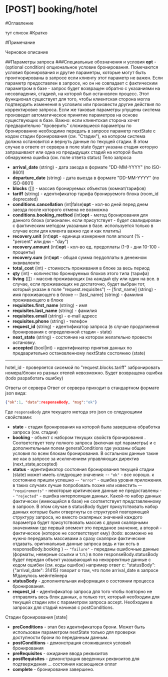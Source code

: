 [POST] booking/hotel
=======
#Оглавление

тут список
#Кратко

#Примечание

Черновое описание

##Параметры запроса
###Специальные обозначения и условия
 **opt** - (optional condition) опциональное условие бронирования. Помечаются условия бронирования и другие параметры, которые могут быть проигнорированы в запросе если клиенту этот параметр не важен. Если параметр прeдоставлен в запросе, но он не совпадает с фактическим параметром в базе - запрос будет возвращен обратно с указаниями на несовпадения, стадией, на которой был остановлен процесс. Этот функционал существует для того, чтобы клиентская сторона могла подтвердить изменения в условиях или произвести другие действия по корректировке запроса. Если же таковые параметры упущены система произведет автоматическое принятие параметров на основе существующих в базе.
Важно:  если клиентская сторона хочет предварительно "проверить" сложившиеся параметры по бронированию необходимо передать в запросе параметр nextState с кодом стадии бронирования (см. "Стадии"), на котором система должна остановится и вернуть данные по текущей стадии. В этом случае в ответе от сервера в поле state будет указана стадия которую запрашивают или одна из предыдущих стадий на которой была обнаружена ошибка (см. поле ответа status)
Тело запроса
 - **arrival_date** (string) - дата заезда в формате "DD-MM-YYYY" (по ISO-8601)
 - **departure_date** (string) - дата выезда в формате "DD-MM-YYYY" (по ISO-8601)
 - **blocks** ([]) - массив бронируемых объектов (комнат/тарифов)
 - **tariff** (string) - идентификатор тарифа бронируемого блока (room_id deprecated)
 - **conditions.cancellation** (int|false)**opt** - кол-во дней перед днем заезда после которого отмена не возможна
 - **conditions.booking_method** (int)**opt** - метод бронирования для данного блока (опионален. если присутствует - будет свалидирован с фактическим методом указаным в базе. используется только в случае если для клиента важно где и как платить)
 - **recovery.unit** (int)**opt** -  единица измерения  поля amount (% - "percent" или дни - "day")
 - **recovery.amount** (int)**opt** - кол-во ед. предоплаты (1-9 - дни 10-100 - проценты)
 - **recovery.sum** (int)**opt** - общая сумма пердоплаты в денежном эквиваленте
 - **total_cost** (int) - стоимость проживания в блоке за весь период
 - **qty** (int) - количество бронируемых блоков этого типа (тарифа)
 - **living** ([]) - массив проживающих (на каждый qty или один на все. в случае, если проживающих не достаточно, будет выбран тот, который указан в поле "request.requisites")
 -- [first_name] (string) - имя проживающего в блоке
 -- [last_name] (string) - фамилия проживающего в блоке
 - **requisites.first_name** (string) - имя
 - **requisites.last_name** (string) - фамилия
 - **requisites.email** (string) - e-mail адресс
 - **requisites.phone** (string) - телефон
 - **request_id** (string) - идентификатор запроса (в случае продолжения бронирования с определенной стадии - state)
 - **next_state** (string) - состояние на котором желательно провести остановку.
 - **accepted** (bool|int) - идентификатор приятия данных по предварительно остановленному nextState состоянию (state)

______________________________________________________

hotel_id - проверяется сисемой по "request.blocks.tariff" забронировать номера/блоки из разных отелей невозможно. Будет возвращена ошибка (todo разработать ошибку) 

Ответы от сервера
Ответ от сервера приходит в стандартном формате json вида:
 ```json
 {"ok":1, "data":responseBody, "msg":"ok"}
 ```
 Где `responseBody` для текущего метода это json со следующими свойствами:

 - **state** - стадия бронирования на которой была завершена обработка запроса (см. стадии)
 - **booking** - объект с набором текущих свойств бронирования . Соответствует телу полного запроса (включая opt параметры) и с дополнительным полем generalConditions где указаны общие условия по всем блокам бронирования. В остальном данные такие же как в запросе за исключением управляющих директив (next_state,accepted)
 - **status** - идентификатор состояния бронирования текущей стадии (state) может иметь следующие значения:
 -- `"ok"` - все хорошо. к состоянию пришли успешно
 -- `"error"` - ошибка уровня приложения. в таких случаях лучше попробовать позже или известить
 -- `"requirements"` - некоторые критические данные не предоставлены
 -- `"rejected"` - ошибка интерполяции данных. Какой-то набор данных фактически (имеющийся в базе) не соответствует представленному в запросе. В этом случае в statusBody будет присутствовать набор данных которые были отвергнуты со структурой повторяющей структуру запроса, но вместо скалярных значений каждого параметра будет присутствовать массив с двумя скалярными значениями где первый элемент это переданое значение, а второй - фактическое (которое не соответствует ему) (todo: возможно не нужно передавать массивами а сразу скалярки фактические отдавать. оригинальные данные запроса ведь и так есть в responseBody.booking )
 -- `"failure"` - переданы ошибочные данные (форматы, неверные ссылки и т.п.) в поле responseBody.statusBody будет передан объект указывающий на некорректные данные с кодом ошибки (см. коды ошибок) например ответ с: "statusBody":{"arrival_date": 31415} говорит о том, что поле arrival_date в запросе №данулось
мейнтейнера
 - **statusBody** - дополнительная информация о состоянии процесса бронирования.
 - **request_id** - идентификатор запроса для того чтобы повторно не отправлять весь блок данных, а только тот, который необходим для текущей стадии или с параметром запроса accept. Необходим в запросах для стадий начиная с postConditions.

Стадии бронирования [state] 
 - **preConditions** - этап без идентификатора брони. Может быть использован параметром nextState только для проверки доступности брони по переданным данным.
 - **postConditions** - демонстрация сложившихся условий бронирования
 - **preRequisites** - ожидание ввода реквизитов
 - **postRequisites** - демонстрация введенных реквизитов для подтверждения
 ... состояния касающиеся оплат
 - **complete** - бронирование завершено.